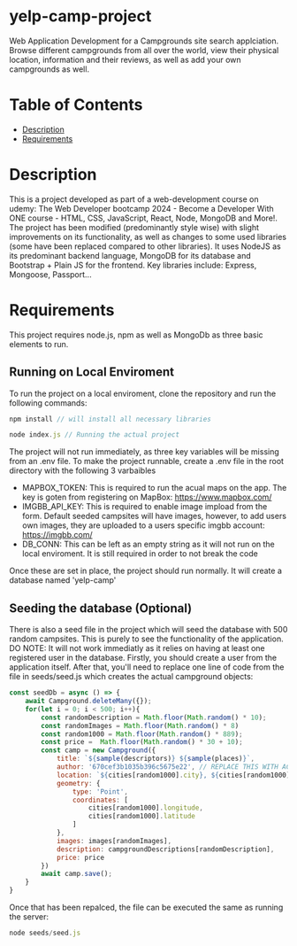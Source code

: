 # yelp-camp-project
Web Application Development for a Campgrounds site search applciation. Browse different campgrounds from all over the world, view their physical location, information and their reviews, as well as add your own campgrounds as well. 

# Table of Contents
- [Description](#description)
- [Requirements](#requirements)


# Description
This is a project developed as part of a web-development course on udemy: The Web Developer bootcamp 2024 - Become a Developer With ONE course - HTML, CSS, JavaScript, React, Node, MongoDB and More!. The project has been modified (predominantly style wise) with slight improvements on its functionality, as well as changes to some used libraries (some have been replaced compared to other libraries). It uses NodeJS as its predominant backend language, MongoDB for its database and Bootstrap + Plain JS for the frontend. Key libraries include: Express, Mongoose, Passport...

# Requirements
This project requires node.js, npm as well as MongoDb as three basic elements to run.

## Running on Local Enviroment
To run the project on a local enviroment, clone the repository and run the following commands:

```javascript
npm install // will install all necessary libraries

node index.js // Running the actual project
```

The project will not run immediately, as three key variables will be missing from an .env file.
To make the project runnable, create a .env file in the root directory with the following 3 varbaibles
- MAPBOX_TOKEN: This is required to run the acual maps on the app. The key is goten from registering on MapBox: https://www.mapbox.com/
- IMGBB_API_KEY: This is required to enable image impload from the form. Default seeded campsites will have images, however, to add users own images, they are uploaded to a users specific imgbb account: https://imgbb.com/
- DB_CONN: This can be left as an empty string as it will not run on the local enviroment. It is still required in order to not break the code

Once these are set in place, the project should run normally. It will create a database named 'yelp-camp'

## Seeding the database (Optional)
There is also a seed file in the project which will seed the database with 500 random campsites. This is purely to see the functionality of the application. DO NOTE: It will not work immediatly as it relies on having at least one registered user in the database. Firstly, you should create a user from the application itself. After that, you'll need to replace one line of code from the file in seeds/seed.js which creates the actual campground objects:
```javascript
const seedDb = async () => {
    await Campground.deleteMany({});
    for(let i = 0; i < 500; i++){
        const randomDescription = Math.floor(Math.random() * 10);
        const randomImages = Math.floor(Math.random() * 8)
        const random1000 = Math.floor(Math.random() * 889);
        const price =  Math.floor(Math.random() * 30 + 10);
        const camp = new Campground({
            title: `${sample(descriptors)} ${sample(places)}`,
            author: '670cef3b1035b396c5675e22', // REPLACE THIS WITH ACTUAL _id OF AN EXISITNG USER
            location: `${cities[random1000].city}, ${cities[random1000].state}`,
            geometry: {
                type: 'Point',
                coordinates: [
                    cities[random1000].longitude,
                    cities[random1000].latitude
                ]
            },
            images: images[randomImages],
            description: campgroundDescriptions[randomDescription],
            price: price
        })
        await camp.save();
    }
}
```

Once that has been repalced, the file can be executed the same as running the server:

```javascript
node seeds/seed.js
```

